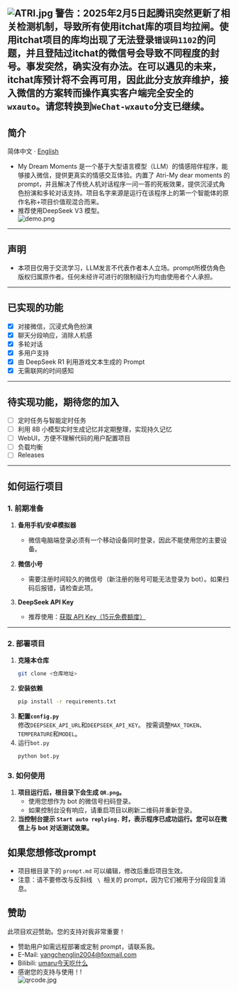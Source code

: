 ![ATRI.jpg](img%2FATRI.jpg)
警告：2025年2月5日起腾讯突然更新了相关检测机制，导致所有使用itchat库的项目均拉闸。使用itchat项目的库均出现了无法登录<code>错误码1102</code>的问题，并且登陆过itchat的微信号会导致不同程度的封号。事发突然，确实没有办法。在可以遇见的未来，itchat库预计将不会再可用，因此此分支放弃维护，接入微信的方案转而操作真实客户端完全安全的<code>wxauto</code>。请您转换到<code>WeChat-wxauto</code>分支已继续。
---
## 简介
简体中文 · [English](./README_EN.md) 
- My Dream Moments 是一个基于大型语言模型（LLM）的情感陪伴程序，能够接入微信，提供更真实的情感交互体验。内置了 Atri-My dear moments 的 prompt，并且解决了传统人机对话程序一问一答的死板效果，提供沉浸式角色扮演和多轮对话支持。项目名字来源是运行在该程序上的第一个智能体的原作名称+项目价值观混合而来。
- 推荐使用DeepSeek V3 模型。<br>
![demo.png](img%2Fdemo.png)
---
## 声明
- 本项目仅用于交流学习，LLM发言不代表作者本人立场。prompt所模仿角色版权归属原作者。任何未经许可进行的限制级行为均由使用者个人承担。
---

## 已实现的功能
- [x] 对接微信，沉浸式角色扮演
- [x] 聊天分段响应，消除人机感
- [x] 多轮对话
- [x] 多用户支持
- [x] 由 DeepSeek R1 利用游戏文本生成的 Prompt
- [x] 无需联网的时间感知

---

## 待实现功能，期待您的加入
- [ ] 定时任务与智能定时任务
- [ ] 利用 8B 小模型实时生成记忆并定期整理，实现持久记忆
- [ ] WebUI，方便不理解代码的用户配置项目
- [ ] 负载均衡
- [ ] Releases

---

## 如何运行项目

### 1. 前期准备
1. **备用手机/安卓模拟器**  
   - 微信电脑端登录必须有一个移动设备同时登录，因此不能使用您的主要设备。
   
2. **微信小号**  
   - 需要注册时间较久的微信号（新注册的账号可能无法登录为 bot）。如果扫码后报错，请检查此项。

3. **DeepSeek API Key**  
   - 推荐使用：[获取 API Key（15元免费额度）](https://cloud.siliconflow.cn/i/aQXU6eC5)

---

### 2. 部署项目
1. **克隆本仓库**  
   ```bash
   git clone <仓库地址>
2. **安装依赖**  
   ```bash
   pip install -r requirements.txt
3. **配置<code>config.py</code>**  
修改<code>DEEPSEEK_API_URL</code>和<code>DEEPSEEK_API_KEY</code>。
按需调整<code>MAX_TOKEN</code>、<code>TEMPERATURE</code>和<code>MODEL</code>。
4. 运行<code>bot.py</code>
   ```bash
   python bot.py
### 3. 如何使用
1. **项目运行后，根目录下会生成 <code>QR.png</code>。**
   - 使用您想作为 bot 的微信号扫码登录。
   - 如果控制台没有响应，请重启项目以刷新二维码并重新登录。
2. **当控制台提示 <code>Start auto replying.</code> 时，表示程序已成功运行。您可以在微信上与 bot 对话测试效果。**
## 如果您想修改prompt
- 项目根目录下的 <code>prompt.md</code> 可以编辑，修改后重启项目生效。
- 注意：请不要修改与反斜线 <code> \ </code>相关的 prompt，因为它们被用于分段回复消息。
## 赞助
此项目欢迎赞助。您的支持对我非常重要！
- 赞助用户如需远程部署或定制 prompt，请联系我。
- E-Mail: yangchenglin2004@foxmail.com 
- Bilibili: [umaru今天吃什么](https://space.bilibili.com/209397245)
- 感谢您的支持与使用！!<br>
![qrcode.jpg](img%2Fqrcode.jpg)

